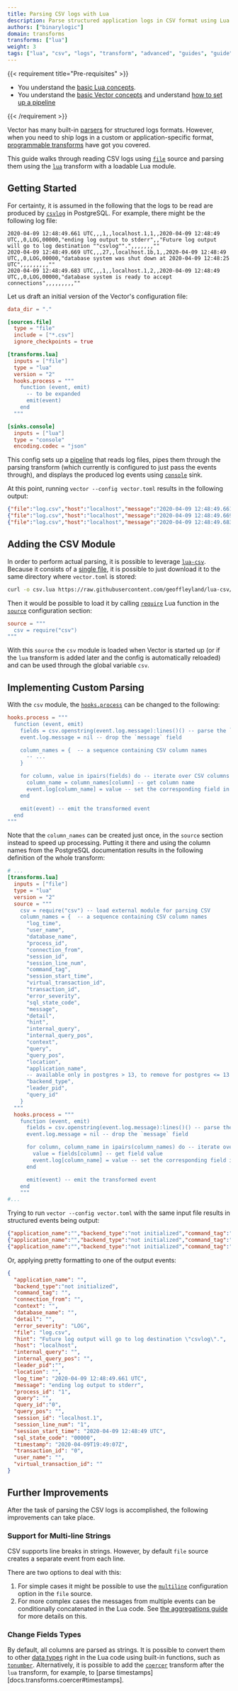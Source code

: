 ```yaml
---
title: Parsing CSV logs with Lua
description: Parse structured application logs in CSV format using Lua transform
authors: ["binarylogic"]
domain: transforms
transforms: ["lua"]
weight: 3
tags: ["lua", "csv", "logs", "transform", "advanced", "guides", "guide"]
---
```


{{< requirement title="Pre-requisites" >}}

* You understand the <a href="/docs/reference/configuration/transforms/lua">basic Lua concepts</a>.
* You understand the <a href="/docs/introduction/concepts">basic Vector concepts</a> and understand <a href="/docs/setup/quickstart/">how to set up a pipeline</a>

{{< /requirement >}}

Vector has many built-in [parsers][docs.transforms.parser] for structured logs formats. However, when you need
to ship logs in a custom or application-specific format, [programmable transforms][docs.transforms.lua]
have got you covered.

This guide walks through reading CSV logs using [`file`][docs.sources.file] source and parsing them using the [`lua`][docs.transforms.lua] transform with a loadable Lua module.

## Getting Started

For certainty, it is assumed in the following that the logs to be read are produced by
[`csvlog`][urls.postgresql_csvlog] in PostgreSQL. For example, there might be the following
log file:


```csv title="log.csv"
2020-04-09 12:48:49.661 UTC,,,1,,localhost.1,1,,2020-04-09 12:48:49 UTC,,0,LOG,00000,"ending log output to stderr",,"Future log output will go to log destination ""csvlog"".",,,,,,,""
2020-04-09 12:48:49.669 UTC,,,27,,localhost.1b,1,,2020-04-09 12:48:49 UTC,,0,LOG,00000,"database system was shut down at 2020-04-09 12:48:25 UTC",,,,,,,,,""
2020-04-09 12:48:49.683 UTC,,,1,,localhost.1,2,,2020-04-09 12:48:49 UTC,,0,LOG,00000,"database system is ready to accept connections",,,,,,,,,""
```

Let us draft an initial version of the Vector's configuration file:

```toml title="vector.toml"
data_dir = "."

[sources.file]
  type = "file"
  include = ["*.csv"]
  ignore_checkpoints = true

[transforms.lua]
  inputs = ["file"]
  type = "lua"
  version = "2"
  hooks.process = """
    function (event, emit)
      -- to be expanded
      emit(event)
    end
  """

[sinks.console]
  inputs = ["lua"]
  type = "console"
  encoding.codec = "json"
```

This config sets up a [pipeline][docs.meta.glossary#pipeline] that reads log files, pipes them through the parsing
transform (which currently is configured to just pass the events through), and displays the produced log events using
[`console`][docs.sinks.console] sink.

At this point, running `vector --config vector.toml` results in the following output:

```json
{"file":"log.csv","host":"localhost","message":"2020-04-09 12:48:49.661 UTC,,,1,,localhost.1,1,,2020-04-09 12:48:49 UTC,,0,LOG,00000,\"ending log output to stderr\",,\"Future log output will go to log destination \"\"csvlog\"\".\",,,,,,,\"\"","timestamp":"2020-04-09T14:33:28Z"}
{"file":"log.csv","host":"localhost","message":"2020-04-09 12:48:49.669 UTC,,,27,,localhost.1b,1,,2020-04-09 12:48:49 UTC,,0,LOG,00000,\"database system was shut down at 2020-04-09 12:48:25 UTC\",,,,,,,,,\"\"","timestamp":"2020-04-09T14:33:28Z"}
{"file":"log.csv","host":"localhost","message":"2020-04-09 12:48:49.683 UTC,,,1,,localhost.1,2,,2020-04-09 12:48:49 UTC,,0,LOG,00000,\"database system is ready to accept connections\",,,,,,,,,\"\"","timestamp":"2020-04-09T14:33:28Z"}
```

## Adding the CSV Module

In order to perform actual parsing, it is possible to leverage [`lua-csv`][urls.lua_csv_repo].
Because it consists of a [single file][urls.lua_csv_view], it is possible to just download it to the same
directory where `vector.toml` is stored:

```bash
curl -o csv.lua https://raw.githubusercontent.com/geoffleyland/lua-csv/d20cd42d61dc52e7f6bcb13b596ac7a7d4282fbf/lua/csv.lua
```

Then it would be possible to load it by calling [`require`][urls.lua_require] Lua function in the
[`source`][docs.transforms.lua#source] configuration section:

```toml
source = """
  csv = require("csv")
"""
```

With this `source` the `csv` module is loaded when Vector is started up (or if the `lua` transform is added later and the
config is automatically reloaded) and can be used through the global variable `csv`.

## Implementing Custom Parsing

With the `csv` module, the [`hooks.process`][docs.transforms.lua#process] can be changed to the following:

```toml
hooks.process = """
  function (event, emit)
    fields = csv.openstring(event.log.message):lines()() -- parse the `message` field
    event.log.message = nil -- drop the `message` field

    column_names = {  -- a sequence containing CSV column names
      -- ...
    }

    for column, value in ipairs(fields) do -- iterate over CSV columns
      column_name = column_names[column] -- get column name
      event.log[column_name] = value -- set the corresponding field in the event
    end

    emit(event) -- emit the transformed event
  end
"""
```

Note that the `column_names` can be created just once, in the `source` section instead to speed up processing.
Putting it there and using the column names from the PostgreSQL documentation results in the following definition of
the whole transform:

```toml title="vector.toml"
# ...
[transforms.lua]
  inputs = ["file"]
  type = "lua"
  version = "2"
  source = """
    csv = require("csv") -- load external module for parsing CSV
    column_names = {  -- a sequence containing CSV column names
      "log_time",
      "user_name",
      "database_name",
      "process_id",
      "connection_from",
      "session_id",
      "session_line_num",
      "command_tag",
      "session_start_time",
      "virtual_transaction_id",
      "transaction_id",
      "error_severity",
      "sql_state_code",
      "message",
      "detail",
      "hint",
      "internal_query",
      "internal_query_pos",
      "context",
      "query",
      "query_pos",
      "location",
      "application_name",
      -- available only in postgres > 13, to remove for postgres <= 13
      "backend_type",
      "leader_pid",
      "query_id"
    }
  """
  hooks.process = """
    function (event, emit)
      fields = csv.openstring(event.log.message):lines()() -- parse the `message` field
      event.log.message = nil -- drop the `message` field

      for column, column_name in ipairs(column_names) do -- iterate over column names
        value = fields[column] -- get field value
        event.log[column_name] = value -- set the corresponding field in the event
      end

      emit(event) -- emit the transformed event
    end
    """
#...
```

Trying to run `vector --config vector.toml` with the same input file results in structured events being output:

```json
{"application_name":"","backend_type":"not initialized","command_tag":"","connection_from":"","context":"","database_name":"","detail":"","error_severity":"LOG","file":"log.csv","hint":"Future log output will go to log destination \"csvlog\".","host":"localhost","internal_query":"","internal_query_pos":"","leader_pid":"","location":"","log_time":"2020-04-09 12:48:49.661 UTC","message":"ending log output to stderr","process_id":"1","query":"","query_id":"0","query_pos":"","session_id":"localhost.1","session_line_num":"1","session_start_time":"2020-04-09 12:48:49 UTC","sql_state_code":"00000","timestamp":"2020-04-09T19:49:07Z","transaction_id":"0","user_name":"","virtual_transaction_id":""}
{"application_name":"","backend_type":"not initialized","command_tag":"","connection_from":"","context":"","database_name":"","detail":"","error_severity":"LOG","file":"log.csv","hint":"","host":"localhost","internal_query":"","internal_query_pos":"","leader_pid":"","location":"","log_time":"2020-04-09 12:48:49.669 UTC","message":"database system was shut down at 2020-04-09 12:48:25 UTC","process_id":"27","query":"","query_id":"0","query_pos":"","session_id":"localhost.1b","session_line_num":"1","session_start_time":"2020-04-09 12:48:49 UTC","sql_state_code":"00000","timestamp":"2020-04-09T19:49:07Z","transaction_id":"0","user_name":"","virtual_transaction_id":""}
{"application_name":"","backend_type":"not initialized","command_tag":"","connection_from":"","context":"","database_name":"","detail":"","error_severity":"LOG","file":"log.csv","hint":"","host":"localhost","internal_query":"","internal_query_pos":"","leader_pid":"","location":"","log_time":"2020-04-09 12:48:49.683 UTC","message":"database system is ready to accept connections","process_id":"1","query":"","query_id":"0","query_pos":"","session_id":"localhost.1","session_line_num":"2","session_start_time":"2020-04-09 12:48:49 UTC","sql_state_code":"00000","timestamp":"2020-04-09T19:49:07Z","transaction_id":"0","user_name":"","virtual_transaction_id":""}
```

Or, applying pretty formatting to one of the output events:

```json
{
  "application_name": "",
  "backend_type":"not initialized",
  "command_tag": "",
  "connection_from": "",
  "context": "",
  "database_name": "",
  "detail": "",
  "error_severity": "LOG",
  "file": "log.csv",
  "hint": "Future log output will go to log destination \"csvlog\".",
  "host": "localhost",
  "internal_query": "",
  "internal_query_pos": "",
  "leader_pid":"",
  "location": "",
  "log_time": "2020-04-09 12:48:49.661 UTC",
  "message": "ending log output to stderr",
  "process_id": "1",
  "query": "",
  "query_id":"0",
  "query_pos": "",
  "session_id": "localhost.1",
  "session_line_num": "1",
  "session_start_time": "2020-04-09 12:48:49 UTC",
  "sql_state_code": "00000",
  "timestamp": "2020-04-09T19:49:07Z",
  "transaction_id": "0",
  "user_name": "",
  "virtual_transaction_id": ""
}
```

## Further Improvements

After the task of parsing the CSV logs is accomplished, the following improvements can take place.

### Support for Multi-line Strings

CSV supports line breaks in strings. However, by default `file` source creates a separate event from each line.

There are two options to deal with this:

1. For simple cases it might be possible to use the [`multiline`][docs.sources.file#multiline] configuration
  option in the `file` source.
2. For more complex cases the messages from multiple events can be conditionally concatenated in the Lua code. See
  [the aggregations guide][guides.advanced.custom-aggregations-with-lua] for more details on this.

### Change Fields Types

By default, all columns are parsed as strings. It is possible to convert them to other
[data types][docs.transforms.lua#data-types] right in the Lua code using
built-in functions, such as [`tonumber`][urls.lua_tonumber]. Alternatively, it is possible to add the
[`coercer`][docs.transforms.coercer] transform after the `lua` transform, for example, to
[parse timestamps][docs.transforms.coercer#timestamps].

[docs.meta.glossary#pipeline]: /docs/reference/glossary/#pipeline
[docs.sinks.console]: /docs/reference/configuration/sinks/console/
[docs.sources.file#multiline]: /docs/reference/configuration/sources/file/#multiline
[docs.sources.file]: /docs/reference/configuration/sources/file/
[docs.transforms.coercer]: /docs/reference/vrl/functions/#coerce-functions
[docs.transforms.parser]: /docs/reference/vrl/functions/#parse-functions
[docs.transforms.lua#data-types]: /docs/reference/configuration/transforms/lua/#event-data-model
[docs.transforms.lua#process]: /docs/reference/configuration/transforms/lua/#hooks.process
[docs.transforms.lua#source]: /docs/reference/configuration/transforms/lua/#source
[docs.transforms.lua]: /docs/reference/configuration/transforms/lua/
[guides.advanced.custom-aggregations-with-lua]: /guides/advanced/custom-aggregations-with-lua/
[urls.lua_csv_repo]: https://github.com/geoffleyland/lua-csv
[urls.lua_csv_view]: https://github.com/geoffleyland/lua-csv/blob/09557e4608b02d136b9ae39a8fa0f36328fa1cec/lua/csv.lua
[urls.lua_require]: https://www.lua.org/manual/5.3/manual.html#pdf-require
[urls.lua_tonumber]: https://www.lua.org/manual/5.3/manual.html#pdf-tonumber
[urls.postgresql_csvlog]: https://www.postgresql.org/docs/current/runtime-config-logging.html#RUNTIME-CONFIG-LOGGING-CSVLOG
